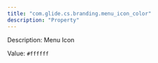 ```yaml
---
title: "com.glide.cs.branding.menu_icon_color"
description: "Property"
---
```


Description: Menu Icon

Value: `#ffffff`